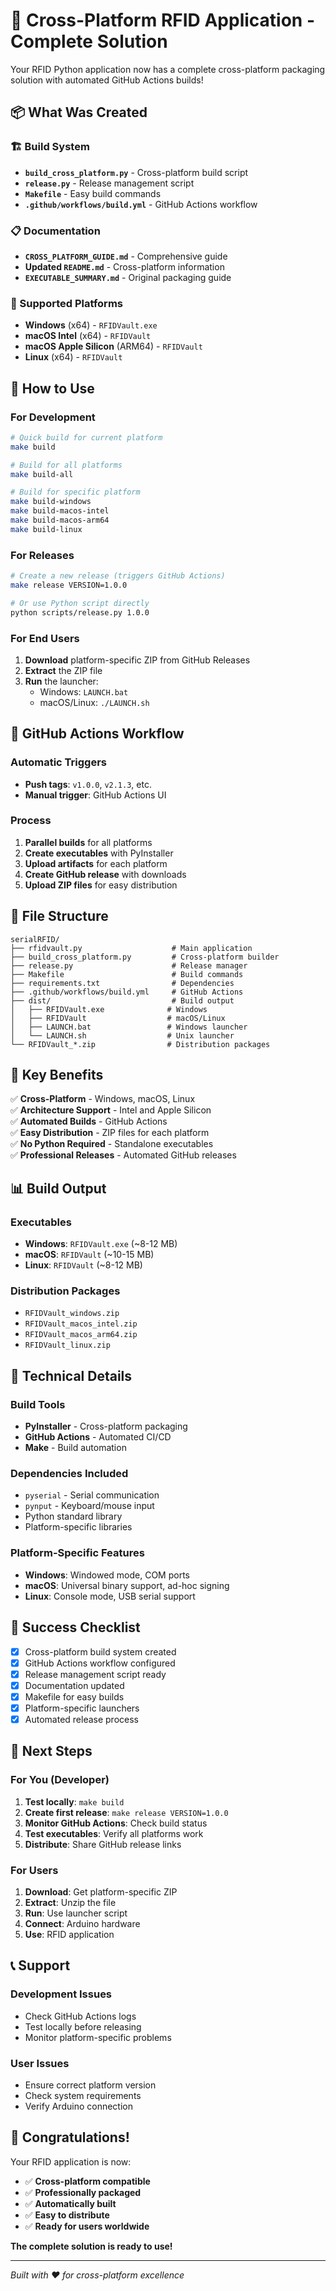 # 🎉 Cross-Platform RFID Application - Complete Solution

Your RFID Python application now has a complete cross-platform packaging solution with automated GitHub Actions builds!

## 📦 What Was Created

### 🏗️ Build System
- **`build_cross_platform.py`** - Cross-platform build script
- **`release.py`** - Release management script
- **`Makefile`** - Easy build commands
- **`.github/workflows/build.yml`** - GitHub Actions workflow

### 📋 Documentation
- **`CROSS_PLATFORM_GUIDE.md`** - Comprehensive guide
- **Updated `README.md`** - Cross-platform information
- **`EXECUTABLE_SUMMARY.md`** - Original packaging guide

### 🎯 Supported Platforms
- **Windows** (x64) - `RFIDVault.exe`
- **macOS Intel** (x64) - `RFIDVault`
- **macOS Apple Silicon** (ARM64) - `RFIDVault`
- **Linux** (x64) - `RFIDVault`

## 🚀 How to Use

### For Development

```bash
# Quick build for current platform
make build

# Build for all platforms
make build-all

# Build for specific platform
make build-windows
make build-macos-intel
make build-macos-arm64
make build-linux
```

### For Releases

```bash
# Create a new release (triggers GitHub Actions)
make release VERSION=1.0.0

# Or use Python script directly
python scripts/release.py 1.0.0
```

### For End Users

1. **Download** platform-specific ZIP from GitHub Releases
2. **Extract** the ZIP file
3. **Run** the launcher:
   - Windows: `LAUNCH.bat`
   - macOS/Linux: `./LAUNCH.sh`

## 🔄 GitHub Actions Workflow

### Automatic Triggers
- **Push tags**: `v1.0.0`, `v2.1.3`, etc.
- **Manual trigger**: GitHub Actions UI

### Process
1. **Parallel builds** for all platforms
2. **Create executables** with PyInstaller
3. **Upload artifacts** for each platform
4. **Create GitHub release** with downloads
5. **Upload ZIP files** for easy distribution

## 📁 File Structure

```
serialRFID/
├── rfidvault.py                    # Main application
├── build_cross_platform.py         # Cross-platform builder
├── release.py                      # Release manager
├── Makefile                        # Build commands
├── requirements.txt                # Dependencies
├── .github/workflows/build.yml     # GitHub Actions
├── dist/                           # Build output
│   ├── RFIDVault.exe              # Windows
│   ├── RFIDVault                  # macOS/Linux
│   ├── LAUNCH.bat                 # Windows launcher
│   └── LAUNCH.sh                  # Unix launcher
└── RFIDVault_*.zip                # Distribution packages
```

## 🎯 Key Benefits

✅ **Cross-Platform** - Windows, macOS, Linux  
✅ **Architecture Support** - Intel and Apple Silicon  
✅ **Automated Builds** - GitHub Actions  
✅ **Easy Distribution** - ZIP files for each platform  
✅ **No Python Required** - Standalone executables  
✅ **Professional Releases** - Automated GitHub releases  

## 📊 Build Output

### Executables
- **Windows**: `RFIDVault.exe` (~8-12 MB)
- **macOS**: `RFIDVault` (~10-15 MB)
- **Linux**: `RFIDVault` (~8-12 MB)

### Distribution Packages
- `RFIDVault_windows.zip`
- `RFIDVault_macos_intel.zip`
- `RFIDVault_macos_arm64.zip`
- `RFIDVault_linux.zip`

## 🔧 Technical Details

### Build Tools
- **PyInstaller** - Cross-platform packaging
- **GitHub Actions** - Automated CI/CD
- **Make** - Build automation

### Dependencies Included
- `pyserial` - Serial communication
- `pynput` - Keyboard/mouse input
- Python standard library
- Platform-specific libraries

### Platform-Specific Features
- **Windows**: Windowed mode, COM ports
- **macOS**: Universal binary support, ad-hoc signing
- **Linux**: Console mode, USB serial support

## 🎉 Success Checklist

- [x] Cross-platform build system created
- [x] GitHub Actions workflow configured
- [x] Release management script ready
- [x] Documentation updated
- [x] Makefile for easy builds
- [x] Platform-specific launchers
- [x] Automated release process

## 🚀 Next Steps

### For You (Developer)
1. **Test locally**: `make build`
2. **Create first release**: `make release VERSION=1.0.0`
3. **Monitor GitHub Actions**: Check build status
4. **Test executables**: Verify all platforms work
5. **Distribute**: Share GitHub release links

### For Users
1. **Download**: Get platform-specific ZIP
2. **Extract**: Unzip the file
3. **Run**: Use launcher script
4. **Connect**: Arduino hardware
5. **Use**: RFID application

## 📞 Support

### Development Issues
- Check GitHub Actions logs
- Test locally before releasing
- Monitor platform-specific problems

### User Issues
- Ensure correct platform version
- Check system requirements
- Verify Arduino connection

## 🎊 Congratulations!

Your RFID application is now:
- ✅ **Cross-platform compatible**
- ✅ **Professionally packaged**
- ✅ **Automatically built**
- ✅ **Easy to distribute**
- ✅ **Ready for users worldwide**

**The complete solution is ready to use!**

---

*Built with ❤️ for cross-platform excellence*
